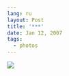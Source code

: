 ```yaml
---
lang: ru
layout: Post
title: '***'
date: Jan 12, 2007
tags:
  - photos
---
```


![](/images/blog/Sapegin-Artem-20D-2006-10-25-259-5945.jpg)
